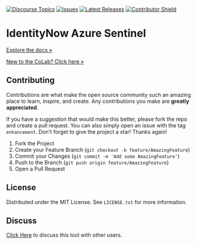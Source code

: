 [![Discourse Topics][discourse-shield]][discourse-url]
[![Issues][issues-shield]][issues-url]
[![Latest Releases][release-shield]][release-url]
[![Contributor Shield][contributor-shield]][contributors-url]

[discourse-shield]:https://img.shields.io/discourse/topics?label=Discuss%20This%20Tool&server=https%3A%2F%2Fdeveloper.sailpoint.com%2Fdiscuss
[discourse-url]:https://developer.sailpoint.com/discuss/tag/workflows
[issues-shield]:https://img.shields.io/github/issues/sailpoint-oss/colab-identitynow-azure-sentinel?label=Issues
[issues-url]:https://github.com/sailpoint-oss/colab-identitynow-azure-sentinel/issues
[release-shield]: https://img.shields.io/github/v/release/sailpoint-oss/colab-identitynow-azure-sentinel?label=Current%20Release
[release-url]:https://github.com/sailpoint-oss/colab-identitynow-azure-sentinel/releases
[contributor-shield]:https://img.shields.io/github/contributors/sailpoint-oss/colab-identitynow-azure-sentinel?label=Contributors
[contributors-url]:https://github.com/sailpoint-oss/colab-identitynow-azure-sentinel/graphs/contributors

# IdentityNow Azure Sentinel
[Explore the docs »](https://developer.sailpoint.com/discuss/t/microsoft-sentinel-for-identitynow/14430)

[New to the CoLab? Click here »](https://developer.sailpoint.com/discuss/t/about-the-sailpoint-developer-community-colab/11230)

<!-- CONTRIBUTING -->
## Contributing

Contributions are what make the open source community such an amazing place to learn, inspire, and create. Any contributions you make are **greatly appreciated**.

If you have a suggestion that would make this better, please fork the repo and create a pull request. You can also simply open an issue with the tag `enhancement`.
Don't forget to give the project a star! Thanks again!

1. Fork the Project
2. Create your Feature Branch (`git checkout -b feature/AmazingFeature`)
3. Commit your Changes (`git commit -m 'Add some AmazingFeature'`)
4. Push to the Branch (`git push origin feature/AmazingFeature`)
5. Open a Pull Request

<!-- LICENSE -->
## License

Distributed under the MIT License. See `LICENSE.txt` for more information.

<!-- CONTACT -->
## Discuss
[Click Here](https://developer.sailpoint.com/discuss/t/microsoft-sentinel-for-identitynow/14430) to discuss this tool with other users.
